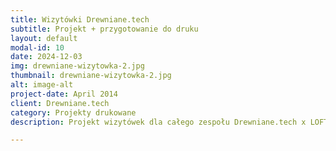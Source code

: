 ```yaml
---
title: Wizytówki Drewniane.tech
subtitle: Projekt + przygotowanie do druku
layout: default
modal-id: 10
date: 2024-12-03
img: drewniane-wizytowka-2.jpg
thumbnail: drewniane-wizytowka-2.jpg
alt: image-alt
project-date: April 2014
client: Drewniane.tech
category: Projekty drukowane
description: Projekt wizytówek dla całego zespołu Drewniane.tech x LOFT IT. Przygotowanie projektu oraz pliku do druku.

---
```

